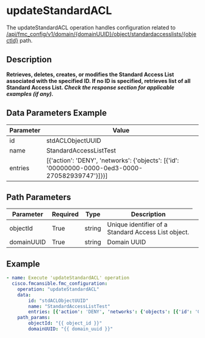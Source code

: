 # updateStandardACL

The updateStandardACL operation handles configuration related to [/api/fmc_config/v1/domain/{domainUUID}/object/standardaccesslists/{objectId}](/paths//api/fmc_config/v1/domain/{domain_uuid}/object/standardaccesslists/{object_id}.md) path.&nbsp;
## Description
**Retrieves, deletes, creates, or modifies the Standard Access List associated with the specified ID. If no ID is specified, retrieves list of all Standard Access List. _Check the response section for applicable examples (if any)._**

## Data Parameters Example
| Parameter | Value |
| --------- | -------- |
| id | stdACLObjectUUID |
| name | StandardAccessListTest |
| entries | [{'action': 'DENY', 'networks': {'objects': [{'id': '00000000-0000-0ed3-0000-270582939747'}]}}] |

## Path Parameters
| Parameter | Required | Type | Description |
| --------- | -------- | ---- | ----------- |
| objectId | True | string <td colspan=3> Unique identifier of a Standard Access List object. |
| domainUUID | True | string <td colspan=3> Domain UUID |

## Example
```yaml
- name: Execute 'updateStandardACL' operation
  cisco.fmcansible.fmc_configuration:
    operation: "updateStandardACL"
    data:
        id: "stdACLObjectUUID"
        name: "StandardAccessListTest"
        entries: [{'action': 'DENY', 'networks': {'objects': [{'id': '00000000-0000-0ed3-0000-270582939747'}]}}]
    path_params:
        objectId: "{{ object_id }}"
        domainUUID: "{{ domain_uuid }}"

```